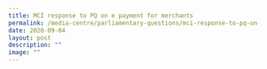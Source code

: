```yaml
---
title: MCI response to PQ on e payment for merchants
permalink: /media-centre/parliamentary-questions/mci-response-to-pq-on-e-payment-for-merchants/
date: 2020-09-04
layout: post
description: ""
image: ""
---
```

